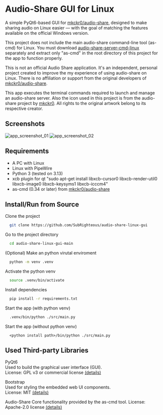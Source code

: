 # Audio-Share GUI for Linux


A simple PyQt6-based GUI for [mkckr0/audio-share](https://github.com/mkckr0/audio-share), designed to make sharing audio on Linux easier — with the goal of matching the features available on the official Windows version. 

This project does not include the main audio-share command-line tool (as-cmd) for Linux.
You must download [audio-share-server-cmd-linux](https://github.com/mkckr0/audio-share/releases) separately and extract only "as-cmd" in the root directory of this project for the app to function properly.

This is not an official Audio Share application.
It's an independent, personal project created to improve the my experience of using audio-share on Linux.
There is no affiliation or support from the original developers of [mkckr0/audio-share](https://github.com/mkckr0/audio-share).

This app executes the terminal commands required to launch and manage an audio-share server. Also the icon used in this project is from the audio-share project by [mkckr0](https://github.com/mkckr0).
All rights to the original artwork belong to its respective creator.

## Screenshots

![app_screenshot_01](https://github.com/user-attachments/assets/4bb75056-9db3-45f0-b8b8-9307df94ae4a)
![app_screenshot_02](https://github.com/user-attachments/assets/04e6852e-6300-45d4-8eb1-8a25fdbe2a3e)

## Requirements
* A PC with Linux
* Linux with PipeWire
* Python 3 (tested on 3.13)
* xcb plugin for qt "sudo apt-get install libxcb-cursor0 libxcb-render-util0 libxcb-image0 libxcb-keysyms1 libxcb-icccm4"
* as-cmd (0.34 or later) from [mkckr0/audio-share](https://github.com/mkckr0/audio-share/releases)

## Install/Run from Source

Clone the project

```bash
  git clone https://github.com/SubRighteous/audio-share-linux-gui
```

Go to the project directory

```bash
  cd audio-share-linux-gui-main
```

(Optional) Make an python virutal enviroment
```bash
  python -m venv .venv
```
Activate the python venv
```bash
  source .venv/bin/activate
```
Install dependencies

```bash
  pip install -r requirements.txt
```

Start the app (with python venv)

```bash
  .venv/bin/python ./src/main.py
```

Start the app (without python venv)
```
  <python install path>/bin/python ./src/main.py
```
## Used Third-party Libraries

PyQt6\
Used to build the graphical user interface (GUI).\
License: GPL v3 or commercial license [(details)](https://www.riverbankcomputing.com/commercial/license-faq)

Bootstrap\
Used for styling the embedded web UI components.\
License: MIT [(details)](https://github.com/twbs/bootstrap/blob/main/LICENSE)

Audio-Share
Core functionality provided by the as-cmd tool.
License: Apache-2.0 license [(details)](https://github.com/mkckr0/audio-share/blob/main/LICENSE)
